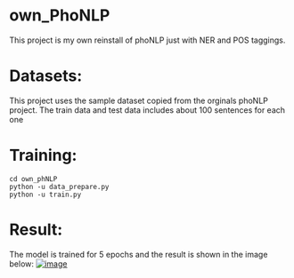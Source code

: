 # own_PhoNLP
This project is my own reinstall of phoNLP just with NER and POS taggings.

# Datasets:
This project uses the sample dataset copied from the orginals phoNLP project.
The train data and test data includes about 100 sentences for each one

# Training:
```
cd own_phNLP
python -u data_prepare.py
python -u train.py
```

# Result:
The model is trained for 5 epochs and the result is shown in the image below:
[![image](https://github.com/machoguy2210/own_PhoNLP/assets/122034606/bd37a668-544a-48bc-91b2-fe8ed8484036)](https://google.com)



